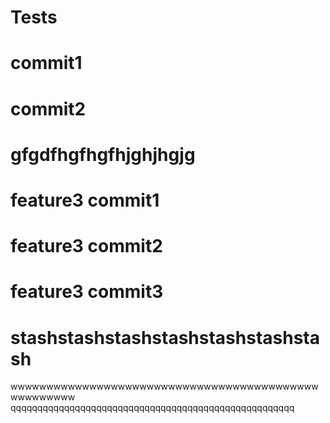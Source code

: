 # Tests
# commit1
# commit2
# gfgdfhgfhgfhjghjhgjg
# feature3 commit1
# feature3 commit2
# feature3 commit3
# stashstashstashstashstashstashstash 
wwwwwwwwwwwwwwwwwwwwwwwwwwwwwwwwwwwwwwwwwwwwwwwwwwww
qqqqqqqqqqqqqqqqqqqqqqqqqqqqqqqqqqqqqqqqqqqqqqqqqqqqq
